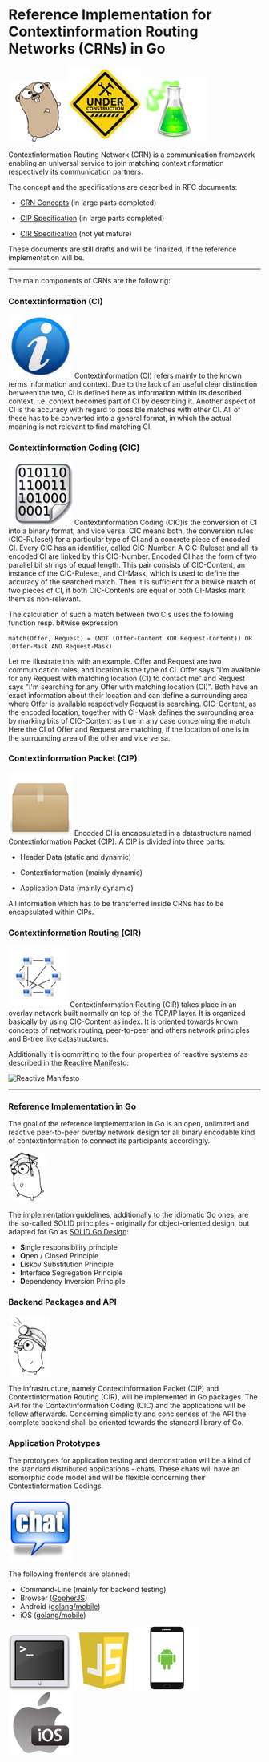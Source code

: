 # Reference Implementation for Contextinformation Routing Networks (CRNs) in Go
![Gopher](images/gopher_small.png)![Under Construction](images/under_construction.jpg)![Experimental](images/experimental_small.png)

Contextinformation Routing Network (CRN) is a communication framework enabling
an universal service to join matching contextinformation respectively its
communication partners.

The concept and the specifications are described in RFC documents:

 * [CRN Concepts](https://raw.githubusercontent.com/stefanhans/golang-contexting/master/RFC/CRN_Concepts.txt)
 (in large parts completed)

 * [CIP Specification](https://raw.githubusercontent.com/stefanhans/golang-contexting/master/RFC/CIP_Specification.txt)
 (in large parts completed)

 * [CIR Specification](https://raw.githubusercontent.com/stefanhans/golang-contexting/master/RFC/CIR_Specification.txt)
 (not yet mature)

These documents are still drafts and will be finalized, if the reference implementation will be.


---
The main components of CRNs are the following:

### Contextinformation (CI)
![Info](images/info_small.jpg)
Contextinformation (CI) refers mainly to the known terms information and context.
Due to the lack of an useful clear distinction between the two, CI is defined
here as information within its described context, i.e. context becomes part of
CI by describing it.
Another aspect of CI is the accuracy with regard to possible matches with other
CI. All of these has to be converted into a general format, in which the actual
meaning is not relevant to find matching CI.

### Contextinformation Coding (CIC)
![Coding](images/binary.png)
Contextinformation Coding (CIC)is the conversion of CI into a binary format,
and vice versa.  CIC means both, the conversion rules (CIC-Ruleset) for a
particular type of CI and a concrete piece of encoded CI.
Every CIC has an identifier, called CIC-Number.
A CIC-Ruleset and all its encoded CI are linked by this CIC-Number. Encoded CI
has the form of two parallel bit strings of equal length.  This pair
consists of CIC-Content, an instance of the CIC-Ruleset, and CI-Mask, which is
used to define the accuracy of the searched match.  Then it is sufficient for
a bitwise match of two pieces of CI, if both CIC-Contents are equal or both
CI-Masks mark them as non-relevant.

The calculation of such a match between two CIs uses the following function
resp. bitwise expression

    match(Offer, Request) = (NOT (Offer-Content XOR Request-Content)) OR (Offer-Mask AND Request-Mask)


Let me illustrate this with an example.
Offer and Request are two communication roles, and location is the type of CI.
Offer says "I'm available for any Request with matching location (CI) to contact me" and
Request says "I'm searching for any Offer with matching location (CI)".
Both have an exact information about their location and can define a
surrounding area where Offer is available respectively Request is searching.
CIC-Content, as the encoded location, together with CI-Mask defines the
surrounding area by marking bits of CIC-Content as true in any case concerning
the match.  Here the CI of Offer and Request are matching, if the location of
one is in the surrounding area of the other and vice versa.

### Contextinformation Packet (CIP)
![Packet](images/packet.png)
Encoded CI is encapsulated in a datastructure named Contextinformation Packet (CIP).
A CIP is divided into three parts:

 * Header Data
 (static and dynamic)

 * Contextinformation
 (mainly dynamic)

 * Application Data
 (mainly dynamic)

All information which has to be transferred inside CRNs has to be encapsulated
within CIPs.

### Contextinformation Routing (CIR)
![Routing](images/network.png)
Contextinformation Routing (CIR) takes place in an overlay network built
normally on top of the TCP/IP layer. It is organized basically by using
CIC-Content as index. It is oriented towards known concepts of network routing,
peer-to-peer and others network principles and B-tree like datastructures.

Additionally it is committing to the four properties of reactive systems as described
in the [Reactive Manifesto](http://www.reactivemanifesto.org/):

![Reactive Manifesto](http://www.reactivemanifesto.org/images/reactive-traits.svg)


---
### Reference Implementation in Go


The goal of the reference implementation in Go is an open, unlimited and reactive
peer-to-peer overlay network design for all binary encodable kind of contextinformation
to connect its participants accordingly.

![doc](images/doc.png)

The implementation guidelines, additionally to the idiomatic Go ones, are
the so-called SOLID principles - originally for object-oriented design, but adapted for Go
as [SOLID Go Design](https://dave.cheney.net/2016/08/20/solid-go-design):

 * **S**ingle responsibility principle
 * **O**pen / Closed Principle
 * **L**iskov Substitution Principle
 * **I**nterface Segregation Principle
 * **D**ependency Inversion Principle

### Backend Packages and API
![pkg](images/pkg.png)

The infrastructure, namely Contextinformation Packet (CIP) and Contextinformation Routing (CIR),
will be implemented in Go packages. The API for the Contextinformation Coding (CIC) and the applications
will be follow afterwards. Concerning simplicity and conciseness of the API the complete backend
shall be oriented towards the standard library of Go.


### Application Prototypes

The prototypes for application testing and demonstration will be a kind of the standard distributed applications - chats.
These chats will have an isomorphic code model and will be flexible concerning their Contextinformation Codings.

![Chat](images/chat_small.png)

The following frontends are planned:

 * Command-Line (mainly for backend testing)
 * Browser ([GopherJS](https://github.com/gopherjs/gopherjs))
 * Android ([golang/mobile](https://github.com/golang/mobile))
 * iOS ([golang/mobile](https://github.com/golang/mobile))

![CMD](images/cmd_small.png) ![Browser](images/js_small.png) ![Android](images/android_small.png) ![iOS](images/ios_small.png)

